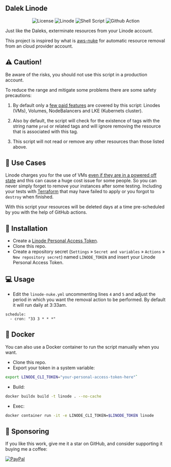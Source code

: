 <h2>Dalek Linode</h2>

<p align="center">
    <img alt="License" src="https://img.shields.io/badge/License-GPLv3-blue.svg?style=for-the-badge" />
    <img alt="Linode" src="https://img.shields.io/badge/Linode-00A95C?style=for-the-badge&logo=Linode&logoColor=white" />
    <img alt="Shell Script" src="https://img.shields.io/badge/Shell_Script-121011?style=for-the-badge&logo=gnu-bash&logoColor=white" />
    <img alt="Github Action " src="https://img.shields.io/badge/GitHub_Actions-2088FF?style=for-the-badge&logo=github-actions&logoColor=white" />
</p>

Just like the Daleks, exterminate resources from your Linode account.

This project is inspired by what is <a href="https://github.com/rebuy-de/aws-nuke" target="_blank">aws-nuke</a> for automatic resource removal from an cloud provider account.

## ⚠️ Caution!

Be aware of the risks, you should not use this script in a production account.

To reduce the range and mitigate some problems there are some safety precautions:

1. By default only a [few paid features](https://www.linode.com/pricing/) are covered by this script: Linodes (VMs), Volumes, NodeBalancers and LKE (Kubernets cluster).

2. Also by default, the script will check for the existence of tags with the string name `prod` or related tags and will ignore removing the resource that is associated with this tag.

3. This script will not read or remove any other resources than those listed above.


## 💸 Use Cases

Linode charges you for the use of VMs [even if they are in a powered off state](https://www.linode.com/docs/products/platform/billing/#will-i-be-billed-for-powered-off-or-unused-services) and this can cause a huge cost issue for some people. So you can never simply forget to remove your instances after some testing. Including your tests with [Terraform](https://www.terraform.io/) that may have failed to apply or you forgot to `destroy` when finished.

With this script your resources will be deleted days at a time pre-scheduled by you with the help of GitHub actions.

## 🚀 Installation

- Create a [Linode Personal Access Token](https://www.linode.com/docs/products/tools/api/guides/manage-api-tokens/).
- Clone this repo.
- Create a repository secret (`Settings` » `Secret and variables` » `Actions` » `New repository secret`) named `LINODE_TOKEN` and insert your Linode Personal Access Token.

## 💻 Usage

- Edit the `linode-nuke.yml` uncommenting lines `4` and `5` and adjust the period in which you want the removal action to be performed. By default it will run daily at 3:33am.

```
schedule:
  - cron: "33 3 * * *"
```

## 🐳 Docker

You can also use a Docker container to run the script manually when you want.

- Clone this repo.
- Export your token in a system variable: 

```bash
export LINODE_CLI_TOKEN="your-personal-access-token-here"`
```

- Build:

```bash
docker buildx build -t linode . --no-cache
```

- Exec:

```bash
docker container run -it -e LINODE_CLI_TOKEN=$LINODE_TOKEN linode
```

## 🎁 Sponsoring

If you like this work, give me it a star on GitHub, and consider supporting it buying me a coffee:

[![PayPal](https://img.shields.io/badge/PayPal-00457C?style=for-the-badge&logo=paypal&logoColor=white)](https://www.paypal.com/donate/?business=VUS6R8TX53NTS&no_recurring=0&currency_code=USD)
